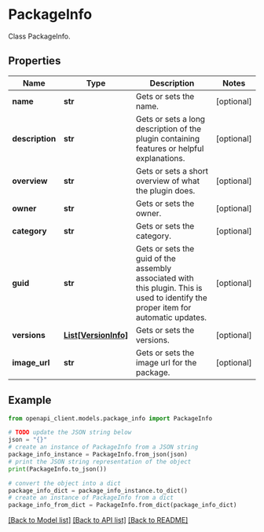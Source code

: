 # PackageInfo

Class PackageInfo.

## Properties

Name | Type | Description | Notes
------------ | ------------- | ------------- | -------------
**name** | **str** | Gets or sets the name. | [optional] 
**description** | **str** | Gets or sets a long description of the plugin containing features or helpful explanations. | [optional] 
**overview** | **str** | Gets or sets a short overview of what the plugin does. | [optional] 
**owner** | **str** | Gets or sets the owner. | [optional] 
**category** | **str** | Gets or sets the category. | [optional] 
**guid** | **str** | Gets or sets the guid of the assembly associated with this plugin.  This is used to identify the proper item for automatic updates. | [optional] 
**versions** | [**List[VersionInfo]**](VersionInfo.md) | Gets or sets the versions. | [optional] 
**image_url** | **str** | Gets or sets the image url for the package. | [optional] 

## Example

```python
from openapi_client.models.package_info import PackageInfo

# TODO update the JSON string below
json = "{}"
# create an instance of PackageInfo from a JSON string
package_info_instance = PackageInfo.from_json(json)
# print the JSON string representation of the object
print(PackageInfo.to_json())

# convert the object into a dict
package_info_dict = package_info_instance.to_dict()
# create an instance of PackageInfo from a dict
package_info_from_dict = PackageInfo.from_dict(package_info_dict)
```
[[Back to Model list]](../README.md#documentation-for-models) [[Back to API list]](../README.md#documentation-for-api-endpoints) [[Back to README]](../README.md)


